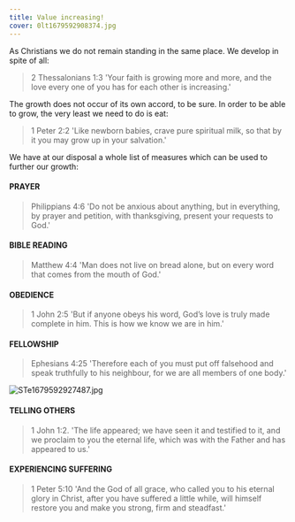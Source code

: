 ```yaml
---
title: Value increasing!
cover: 0lt1679592908374.jpg
---
```


As Christians we do not remain standing in the same place. We develop in spite of all:

> <callout>2 Thessalonians 1:3</callout>
> 'Your faith is growing more and more, and the love every one of you has for each other is increasing.'

The growth does not occur of its own accord, to be sure. In order to be able to grow, the very least we need to do is eat:

> <callout>1 Peter 2:2</callout>
> 'Like newborn babies, crave pure spiritual milk, so that by it you may grow up in your salvation.'

We have at our disposal a whole list of measures which can be used to further our growth:

#### PRAYER

> <callout>Philippians 4:6</callout>
> 'Do not be anxious about anything, but in everything, by prayer and petition, with thanksgiving, present your requests to God.'

#### BIBLE READING

> <callout>Matthew 4:4</callout>
> 'Man does not live on bread alone, but on every word that comes from the mouth of God.'

#### OBEDIENCE

> <callout>1 John 2:5</callout>
> 'But if anyone obeys his word, God’s love is truly made complete in him. This is how we know we are in him.'

#### FELLOWSHIP

> <callout>Ephesians 4:25</callout>
> 'Therefore each of you must put off falsehood and speak truthfully to his neighbour, for we are all members of one body.'

![STe1679592927487.jpg]()

#### TELLING OTHERS 

> <callout>1 John 1:2.</callout>
> 'The life appeared; we have seen it and testified to it, and we proclaim to you the eternal life, which was with the Father and has appeared to us.'

#### EXPERIENCING SUFFERING 

> <callout>1 Peter 5:10</callout>
> 'And the God of all grace, who called you to his eternal glory in Christ, after you have suffered a little while, will himself restore you and make you strong, firm and steadfast.'